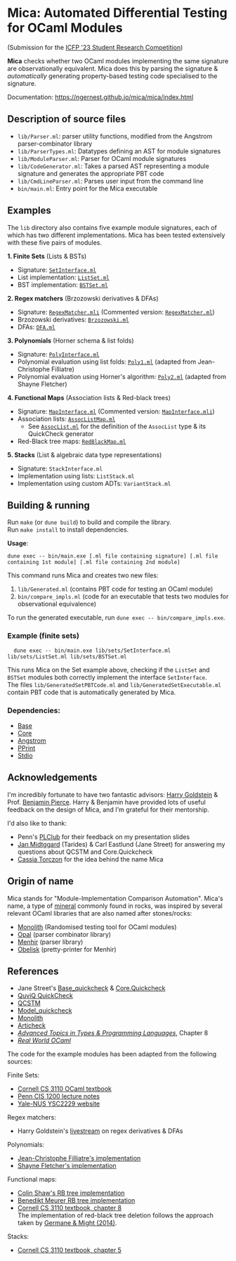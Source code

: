 # Mica: Automated Differential Testing for OCaml Modules 

(Submission for the [ICFP '23 Student Research Competition](https://icfp23.sigplan.org/track/icfp-2023-student-research-competition))

**Mica** checks whether two OCaml modules implementing the same signature are observationally 
equivalent. Mica does this by parsing the signature & *automatically* generating 
property-based testing code specialised to the signature.

Documentation: https://ngernest.github.io/mica/mica/index.html
        
## Description of source files
- `lib/Parser.ml`: parser utility functions, modified from the Angstrom parser-combinator library
- `lib/ParserTypes.ml`: Datatypes defining an AST for module signatures
- `lib/ModuleParser.ml`: Parser for OCaml module signatures
- `lib/CodeGenerator.ml`: Takes a parsed AST representing a module signature and generates the appropriate PBT code 
- `lib/CmdLineParser.ml`: Parses user input from the command line
- `bin/main.ml`: Entry point for the Mica executable

## Examples 
The `lib` directory also contains five example module signatures, 
each of which has two different implementations. Mica has been tested
extensively with these five pairs of modules. 

**1. Finite Sets** (Lists & BSTs)
  - Signature: [`SetInterface.ml`](./lib/sets/SetInterface.ml)
  - List implementation: [`ListSet.ml`](./lib/sets/ListSet.ml)
  - BST implementation: [`BSTSet.ml`](./lib/sets/BSTSet.ml)

**2. Regex matchers** (Brzozowski derivatives & DFAs)
  - Signature: [`RegexMatcher.mli`](./lib/regexes/RegexMatcher.mli) (Commented version: [`RegexMatcher.ml`](./lib/regexes/RegexMatcher.ml))
  - Brzozowski derivatives: [`Brzozowski.ml`](./lib/regexes/Brzozowski.ml)
  - DFAs: [`DFA.ml`](./lib/regexes/DFA.ml)

**3. Polynomials** (Horner schema & list folds)
  - Signature: [`PolyInterface.ml`](./lib/polynomials/PolyInterface.ml)
  - Polynomial evaluation using list folds: [`Poly1.ml`](./lib/polynomials/Poly1.ml) (adapted from Jean-Christophe Filliatre)
  - Polynomial evaluation using Horner's algorithm: [`Poly2.ml`]((./lib/polynomials/Poly2.ml)) (adapted from Shayne Fletcher)

**4. Functional Maps** (Association lists & Red-black trees)
  - Signature: [`MapInterface.ml`](./lib/maps/MapInterface.ml) (Commented version: [`MapInterface.mli`](./lib/maps/MapInterface.mli))
  - Association lists: [`AssocListMap.ml`](./lib/maps/AssocListMap.ml)
    - See [`AssocList.ml`](./lib/maps/AssocList.ml) for the definition of the `AssocList` type & its QuickCheck generator
  - Red-Black tree maps: [`RedBlackMap.ml`](./lib/maps/RedBlackMap.ml)

**5. Stacks** (List & algebraic data type representations)
  - Signature: `StackInterface.ml`
  - Implementation using lists: `ListStack.ml`
  - Implementation using custom ADTs: `VariantStack.ml`

## Building & running
Run `make` (or `dune build`) to build and compile the library.         
Run `make install` to install dependencies. 

**Usage**:       
```
dune exec -- bin/main.exe [.ml file containing signature] [.ml file containing 1st module] [.ml file containing 2nd module]
```
This command runs Mica and creates two new files:
1. `lib/Generated.ml` (contains PBT code for testing an OCaml module)
2. `bin/compare_impls.ml` (code for an executable that tests two modules for observational equivalence)

To run the generated executable, run `dune exec -- bin/compare_impls.exe`. 

### Example (finite sets)
```
  dune exec -- bin/main.exe lib/sets/SetInterface.ml lib/sets/ListSet.ml lib/sets/BSTSet.ml
```
This runs Mica on the Set example above, checking if the `ListSet` and `BSTSet` modules 
both correctly implement the interface `SetInterface`.       
The files `lib/GeneratedSetPBTCode.ml` and `lib/GeneratedSetExecutable.ml` contain PBT code that is 
automatically generated by Mica. 

### Dependencies:
- [Base](https://github.com/janestreet/base)
- [Core](https://github.com/janestreet/core)
- [Angstrom](https://github.com/inhabitedtype/angstrom)
- [PPrint](https://github.com/fpottier/pprint)
- [Stdio](https://github.com/janestreet/stdio)

## Acknowledgements
I'm incredibly fortunate to have two fantastic advisors: [Harry Goldstein](https://harrisongoldste.in) & Prof. [Benjamin Pierce](https://www.cis.upenn.edu/~bcpierce/). Harry & Benjamin have 
provided lots of useful feedback on the design of Mica, and I'm grateful for 
their mentorship.

I'd also like to thank:
- Penn's [PLClub](https://www.cis.upenn.edu/~plclub/) for their feedback on my presentation slides
- [Jan Midtggard](http://janmidtgaard.dk) (Tarides) & Carl Eastlund (Jane Street) for answering 
my questions about QCSTM and Core.Quickcheck
- [Cassia Torczon](https://cassiatorczon.github.io) for the idea behind the name Mica


## Origin of name
Mica stands for "Module-Implementation Comparison Automation". Mica's name, a type of 
[mineral](https://en.wikipedia.org/wiki/Mica) commonly found in rocks, was inspired 
by several relevant OCaml libraries that are also named after stones/rocks:         
- [Monolith](https://gitlab.inria.fr/fpottier/monolith) (Randomised testing tool for OCaml modules)
- [Opal](https://github.com/pyrocat101/opal) (parser combinator library)
- [Menhir](http://gallium.inria.fr/~fpottier/menhir/) (parser library)
- [Obelisk](https://github.com/Lelio-Brun/Obelisk) (pretty-printer for Menhir)

## References
- Jane Street's [Base_quickcheck](https://opensource.janestreet.com/base_quickcheck/) & [Core.Quickcheck](https://blog.janestreet.com/quickcheck-for-core/)
- [QuviQ QuickCheck](https://dl.acm.org/doi/10.1145/1159789.1159792)
- [QCSTM](https://github.com/jmid/qcstm)   
- [Model_quickcheck](https://github.com/suttonshire/model_quickcheck)
- [Monolith](https://gitlab.inria.fr/fpottier/monolith)
- [Articheck](http://www.lix.polytechnique.fr/Labo/Gabriel.Scherer/doc/articheck-long.pdf)
- [*Advanced Topics in Types & Programming Languages*](https://www.cis.upenn.edu/~bcpierce/attapl/), Chapter 8
- [*Real World OCaml*](https://dev.realworldocaml.org/index.html)

The code for the example modules has been adapted from the following sources:

Finite Sets:
- [Cornell CS 3110 OCaml textbook](https://cs3110.github.io/textbook/chapters/ds/hash_tables.html#maps-as-hash-tables)
- [Penn CIS 1200 lecture notes](https://www.seas.upenn.edu/~cis120/23su/files/120notes.pdf#page=3)
- [Yale-NUS YSC2229 website](https://ilyasergey.net/YSC2229/week-11-bst.html)         

Regex matchers:
- Harry Goldstein's [livestream](https://www.youtube.com/watch?v=QaMU0wMMczU&t=2199s) on regex derivatives & DFAs

Polynomials:
- [Jean-Christophe Filliatre's implementation](https://www.lri.fr/~filliatr/ftp/ocaml/ds/poly.ml.html)
- [Shayne Fletcher's implementation](https://blog.shaynefletcher.org/2017/03/polynomials-over-rings.html)

Functional maps:  
- [Colin Shaw's RB tree implementation](https://github.com/CompScienceClub/ocaml-red-black-trees)
- [Benedikt Meurer RB tree implementation](https://github.com/bmeurer/ocaml-rbtrees/blob/master/src/rbset.ml)
- [Cornell CS 3110 textbook, chapter 8](https://cs3110.github.io/textbook/chapters/ds/rb.html#id1)            
The implementation of red-black tree deletion follows the approach taken by [Germane & Might (2014)](https://matt.might.net/papers/germane2014deletion.pdf).

Stacks:
- [Cornell CS 3110 textbook, chapter 5](https://cs3110.github.io/textbook/chapters/modules/functional_data_structures.html#stacks)
